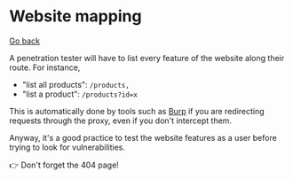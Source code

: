 # Website mapping

[Go back](../index.md)

<div class="row row-cols-md-2"><div>

A penetration tester will have to list every feature of the website along their route. For instance,

* "list all products": `/products,`
* "list a product": `/products?id=x`

This is automatically done by tools such as [Burp](/cybersecurity/red-team/s3.exploitation/tools/burp.md) if you are redirecting requests through the proxy, even if you don't intercept them.
</div><div>

Anyway, it's a good practice to test the website features as a user before trying to look for vulnerabilities.

👉 Don't forget the 404 page! 
</div></div>